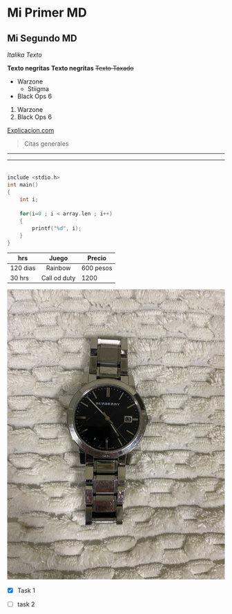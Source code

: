 # Mi Primer MD
## Mi Segundo MD  <!-- Dependiendo los asteriscos es el tamaño del titulo-->


*Italika Texto*

**Texto negritas** 
**Texto negritas** 
~~Texto Taxado~~

* Warzone
    * Stiigma
* Black Ops 6 

1. Warzone
2. Black Ops 6  

[Explicacion.com](https://www.youtube.com/watch?v=oxaH9CFpeEE "Video Explicativo")

> Citas generales

---
___

```C

include <stdio.h>
int main()
{
    int i;

    for(i=0 ; i < array.len ; i++)
    {
        printf("%d", i);
    }
}
```

| hrs      |    Juego     | Precio    |
| -------- | :----------: | --------- |
| 120 dias |   Rainbow    | 600 pesos |
| 30 hrs   | Call od duty | 1200      |

![Reloj BulBerry](BulBerry.jfif)

* [x] Task 1
* [ ] task 2
  



